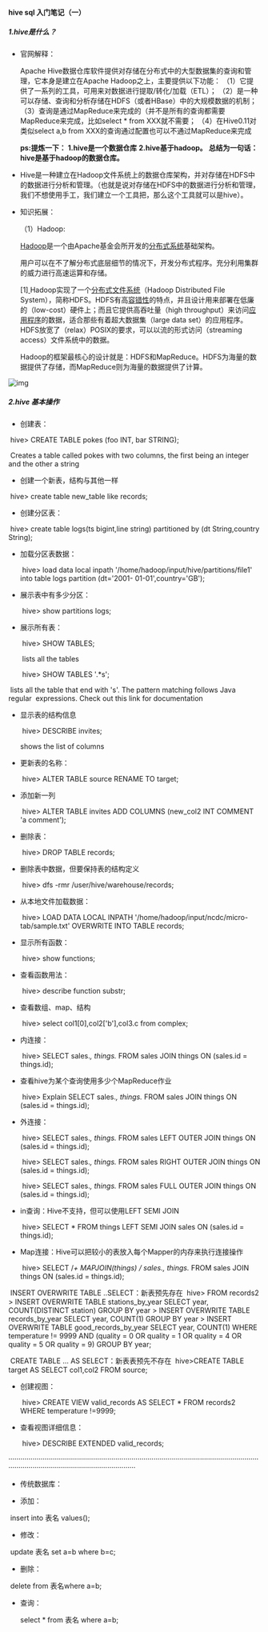 #### 			hive sql 入门笔记（一）

##### 1.hive是什么？

- 官网解释：

  Apache Hive数据仓库软件提供对存储在分布式中的大型数据集的查询和管理，它本身是建立在Apache Hadoop之上，主要提供以下功能：
  （1）它提供了一系列的工具，可用来对数据进行提取/转化/加载（ETL）；
  （2）是一种可以存储、查询和分析存储在HDFS（或者HBase）中的大规模数据的机制；
  （3）查询是通过MapReduce来完成的（并不是所有的查询都需要MapReduce来完成，比如select * from XXX就不需要；
  （4）在Hive0.11对类似select a,b from XXX的查询通过配置也可以不通过MapReduce来完成

  **ps:提炼一下：**
  **1.hive是一个数据仓库**
  **2.hive基于hadoop。**
  **总结为一句话：hive是基于hadoop的数据仓库。**


- Hive是一种建立在Hadoop文件系统上的数据仓库架构，并对存储在HDFS中的数据进行分析和管理。（也就是说对存储在HDFS中的数据进行分析和管理，我们不想使用手工，我们建立一个工具把，那么这个工具就可以是hive）。

- 知识拓展：

  （1）Hadoop:

  [Hadoop](https://baike.baidu.com/item/Hadoop)是一个由Apache基金会所开发的[分布式系统](https://baike.baidu.com/item/%E5%88%86%E5%B8%83%E5%BC%8F%E7%B3%BB%E7%BB%9F/4905336)基础架构。

  用户可以在不了解分布式底层细节的情况下，开发分布式程序。充分利用集群的威力进行高速运算和存储。

  [1][ ]() Hadoop实现了一个[分布式文件系统](https://baike.baidu.com/item/%E5%88%86%E5%B8%83%E5%BC%8F%E6%96%87%E4%BB%B6%E7%B3%BB%E7%BB%9F/1250388)（Hadoop Distributed File System），简称HDFS。HDFS有高[容错性](https://baike.baidu.com/item/%E5%AE%B9%E9%94%99%E6%80%A7/9131391)的特点，并且设计用来部署在低廉的（low-cost）硬件上；而且它提供高吞吐量（high throughput）来访问[应用程序](https://baike.baidu.com/item/%E5%BA%94%E7%94%A8%E7%A8%8B%E5%BA%8F/5985445)的数据，适合那些有着超大数据集（large data set）的应用程序。HDFS放宽了（relax）POSIX的要求，可以以流的形式访问（streaming access）文件系统中的数据。

  Hadoop的框架最核心的设计就是：HDFS和MapReduce。HDFS为海量的数据提供了存储，而MapReduce则为海量的数据提供了计算。

![img](http://www.aboutyun.com/data/attachment/forum/201405/05/170634fayc3wpkgantknbb.png)

##### 2.hive 基本操作

- 创建表：

​	hive> CREATE TABLE pokes (foo INT, bar STRING); 

​        Creates a table called pokes with two columns, the first being an integer and the other a string

- 创建一个新表，结构与其他一样

​	hive> create table new_table like records;

- 创建分区表：

​	hive> create table logs(ts bigint,line string) partitioned by (dt String,country String);

- 加载分区表数据：

  ​	hive> load data local inpath '/home/hadoop/input/hive/partitions/file1' into table logs partition (dt='2001-	01-01',country='GB');


- 展示表中有多少分区：

  ​	hive> show partitions logs;


- 展示所有表：

  ​	hive> SHOW TABLES;

  ​        lists all the tables

  ​	hive> SHOW TABLES '.*s';

​	lists all the table that end with 's'. The pattern matching follows Java regular
​	expressions. Check out this link for documentation 

- 显示表的结构信息

  ​	hive> DESCRIBE invites;

   	shows the list of columns


- 更新表的名称：

  ​	hive> ALTER TABLE source RENAME TO target;


- 添加新一列

  ​	hive> ALTER TABLE invites ADD COLUMNS (new_col2 INT COMMENT 'a comment');


- 删除表：

  ​	hive> DROP TABLE records;

- 删除表中数据，但要保持表的结构定义

  ​	hive> dfs -rmr /user/hive/warehouse/records;


- 从本地文件加载数据：

  ​	hive> LOAD DATA LOCAL INPATH '/home/hadoop/input/ncdc/micro-tab/sample.txt' OVERWRITE INTO TABLE records;


- 显示所有函数：

  ​	hive> show functions;


- 查看函数用法：

  ​	hive> describe function substr;


- 查看数组、map、结构

  ​	hive> select col1[0],col2['b'],col3.c from complex;


- 
  内连接：

  ​	hive> SELECT sales.*, things.* FROM sales JOIN things ON (sales.id = things.id);


- 查看hive为某个查询使用多少个MapReduce作业

  ​	hive> Explain SELECT sales.*, things.* FROM sales JOIN things ON (sales.id = things.id);


- 外连接：

  ​	hive> SELECT sales.*, things.* FROM sales LEFT OUTER JOIN things ON (sales.id = things.id);

  ​	hive> SELECT sales.*, things.* FROM sales RIGHT OUTER JOIN things ON (sales.id = things.id);

  ​	hive> SELECT sales.*, things.* FROM sales FULL OUTER JOIN things ON (sales.id = things.id);


- in查询：Hive不支持，但可以使用LEFT SEMI JOIN

  ​	hive> SELECT * FROM things LEFT SEMI JOIN sales ON (sales.id = things.id);


- 
  Map连接：Hive可以把较小的表放入每个Mapper的内存来执行连接操作

  ​	hive> SELECT /*+ MAPJOIN(things) */ sales.*, things.* FROM sales JOIN things ON (sales.id = things.id);

​	INSERT OVERWRITE TABLE ..SELECT：新表预先存在
​	hive> FROM records2
  	  > INSERT OVERWRITE TABLE stations_by_year SELECT year, COUNT(DISTINCT station) GROUP BY year 
   	 > INSERT OVERWRITE TABLE records_by_year SELECT year, COUNT(1) GROUP BY year
   	 > INSERT OVERWRITE TABLE good_records_by_year SELECT year, COUNT(1) WHERE temperature != 							9999 AND (quality = 0 OR quality = 1 OR quality = 4 OR quality = 5 OR quality = 9) GROUP BY year;  

​	CREATE TABLE ... AS SELECT：新表表预先不存在
​	hive>CREATE TABLE target AS SELECT col1,col2 FROM source;

- 创建视图：

  ​	hive> CREATE VIEW valid_records AS SELECT * FROM records2 WHERE temperature !=9999;


- 查看视图详细信息：

  ​	hive> DESCRIBE EXTENDED valid_records;

···························································································································································································

- 传统数据库：

- 添加：

​	insert into 表名 values(); 

- 修改：

​	update 表名 set a=b where b=c; 

- 删除：

​	delete from 表名where a=b;

- 查询：

  select * from 表名 where a=b;